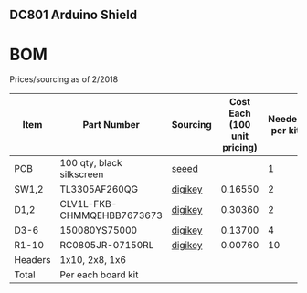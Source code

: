 
## DC801 Arduino Shield

# BOM

Prices/sourcing as of 2/2018

Item | Part Number | Sourcing | Cost Each (100 unit pricing) | Needed per kit | Total
-----|-------------|----------|------------------------------|----------------|------
PCB | 100 qty, black silkscreen | [seeed](https://www.seeedstudio.com/fusion_pcb.html) | | 1 | 
SW1,2 | TL3305AF260QG | [digikey](https://www.digikey.com/scripts/DkSearch/dksus.dll?Detail&itemSeq=252764681&uq=636549402931428208) | 0.16550 | 2 | 0.33
D1,2 | CLV1L-FKB-CHMMQEHBB7673673 | [digikey](https://www.digikey.com/scripts/DkSearch/dksus.dll?Detail&itemSeq=252763847&uq=636549402931418208) | 0.30360 | 2 | 0.60
D3-6 | 150080YS75000 | [digikey](https://www.digikey.com/scripts/DkSearch/dksus.dll?Detail&itemSeq=252763859&uq=636549402931418208) | 0.13700 | 4 | 0.55
R1-10 | RC0805JR-07150RL | [digikey](https://www.digikey.com/scripts/DkSearch/dksus.dll?Detail&itemSeq=252764725&uq=636549402931428208) | 0.00760 | 10 | 0.08
Headers | 1x10, 2x8, 1x6 | | | | |
Total | Per each board kit | | | | $1.56
